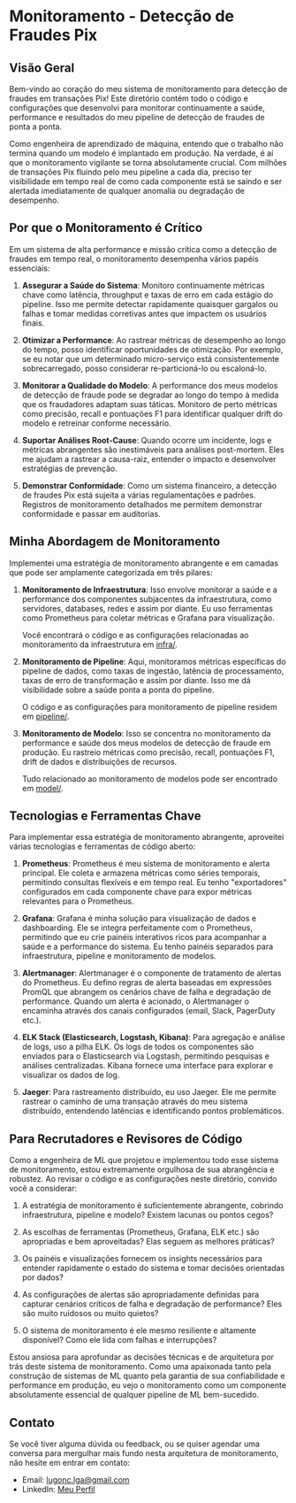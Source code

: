 # Monitoramento - Detecção de Fraudes Pix

## Visão Geral 

Bem-vindo ao coração do meu sistema de monitoramento para detecção de fraudes em transações Pix! Este diretório contém todo o código e configurações que desenvolvi para monitorar continuamente a saúde, performance e resultados do meu pipeline de detecção de fraudes de ponta a ponta.

Como engenheira de aprendizado de máquina, entendo que o trabalho não termina quando um modelo é implantado em produção. Na verdade, é aí que o monitoramento vigilante se torna absolutamente crucial. Com milhões de transações Pix fluindo pelo meu pipeline a cada dia, preciso ter visibilidade em tempo real de como cada componente está se saindo e ser alertada imediatamente de qualquer anomalia ou degradação de desempenho.

## Por que o Monitoramento é Crítico

Em um sistema de alta performance e missão crítica como a detecção de fraudes em tempo real, o monitoramento desempenha vários papéis essenciais:

1. **Assegurar a Saúde do Sistema**: Monitoro continuamente métricas chave como latência, throughput e taxas de erro em cada estágio do pipeline. Isso me permite detectar rapidamente quaisquer gargalos ou falhas e tomar medidas corretivas antes que impactem os usuários finais.

2. **Otimizar a Performance**: Ao rastrear métricas de desempenho ao longo do tempo, posso identificar oportunidades de otimização. Por exemplo, se eu notar que um determinado micro-serviço está consistentemente sobrecarregado, posso considerar re-particioná-lo ou escaloná-lo.  

3. **Monitorar a Qualidade do Modelo**: A performance dos meus modelos de detecção de fraude pode se degradar ao longo do tempo à medida que os fraudadores adaptam suas táticas. Monitoro de perto métricas como precisão, recall e pontuações F1 para identificar qualquer drift do modelo e retreinar conforme necessário.

4. **Suportar Análises Root-Cause**: Quando ocorre um incidente, logs e métricas abrangentes são inestimáveis para análises post-mortem. Eles me ajudam a rastrear a causa-raiz, entender o impacto e desenvolver estratégias de prevenção.

5. **Demonstrar Conformidade**: Como um sistema financeiro, a detecção de fraudes Pix está sujeita a várias regulamentações e padrões. Registros de monitoramento detalhados me permitem demonstrar conformidade e passar em auditorias.

## Minha Abordagem de Monitoramento

Implementei uma estratégia de monitoramento abrangente e em camadas que pode ser amplamente categorizada em três pilares:

1. **Monitoramento de Infraestrutura**: Isso envolve monitorar a saúde e a performance dos componentes subjacentes da infraestrutura, como servidores, databases, redes e assim por diante. Eu uso ferramentas como Prometheus para coletar métricas e Grafana para visualização.

   Você encontrará o código e as configurações relacionadas ao monitoramento da infraestrutura em [infra/](infra/).

2. **Monitoramento de Pipeline**: Aqui, monitoramos métricas específicas do pipeline de dados, como taxas de ingestão, latência de processamento, taxas de erro de transformação e assim por diante. Isso me dá visibilidade sobre a saúde ponta a ponta do pipeline.

   O código e as configurações para monitoramento de pipeline residem em [pipeline/](pipeline/).

3. **Monitoramento de Modelo**: Isso se concentra no monitoramento da performance e saúde dos meus modelos de detecção de fraude em produção. Eu rastreio métricas como precisão, recall, pontuações F1, drift de dados e distribuições de recursos. 

   Tudo relacionado ao monitoramento de modelos pode ser encontrado em [model/](model/).

## Tecnologias e Ferramentas Chave

Para implementar essa estratégia de monitoramento abrangente, aproveitei várias tecnologias e ferramentas de código aberto:

1. **Prometheus**: Prometheus é meu sistema de monitoramento e alerta principal. Ele coleta e armazena métricas como séries temporais, permitindo consultas flexíveis e em tempo real. Eu tenho "exportadores" configurados em cada componente chave para expor métricas relevantes para o Prometheus.

2. **Grafana**: Grafana é minha solução para visualização de dados e dashboarding. Ele se integra perfeitamente com o Prometheus, permitindo que eu crie painéis interativos ricos para acompanhar a saúde e a performance do sistema. Eu tenho painéis separados para infraestrutura, pipeline e monitoramento de modelos.

3. **Alertmanager**: Alertmanager é o componente de tratamento de alertas do Prometheus. Eu defino regras de alerta baseadas em expressões PromQL que abrangem os cenários chave de falha e degradação de performance. Quando um alerta é acionado, o Alertmanager o encaminha através dos canais configurados (email, Slack, PagerDuty etc.).

4. **ELK Stack (Elasticsearch, Logstash, Kibana)**: Para agregação e análise de logs, uso a pilha ELK. Os logs de todos os componentes são enviados para o Elasticsearch via Logstash, permitindo pesquisas e análises centralizadas. Kibana fornece uma interface para explorar e visualizar os dados de log.

5. **Jaeger**: Para rastreamento distribuído, eu uso Jaeger. Ele me permite rastrear o caminho de uma transação através do meu sistema distribuído, entendendo latências e identificando pontos problemáticos.

## Para Recrutadores e Revisores de Código

Como a engenheira de ML que projetou e implementou todo esse sistema de monitoramento, estou extremamente orgulhosa de sua abrangência e robustez. Ao revisar o código e as configurações neste diretório, convido você a considerar:

1. A estratégia de monitoramento é suficientemente abrangente, cobrindo infraestrutura, pipeline e modelo? Existem lacunas ou pontos cegos?

2. As escolhas de ferramentas (Prometheus, Grafana, ELK etc.) são apropriadas e bem aproveitadas? Elas seguem as melhores práticas?

3. Os painéis e visualizações fornecem os insights necessários para entender rapidamente o estado do sistema e tomar decisões orientadas por dados?

4. As configurações de alertas são apropriadamente definidas para capturar cenários críticos de falha e degradação de performance? Eles são muito ruidosos ou muito quietos?

5. O sistema de monitoramento é ele mesmo resiliente e altamente disponível? Como ele lida com falhas e interrupções?

Estou ansiosa para aprofundar as decisões técnicas e de arquitetura por trás deste sistema de monitoramento. Como uma apaixonada tanto pela construção de sistemas de ML quanto pela garantia de sua confiabilidade e performance em produção, eu vejo o monitoramento como um componente absolutamente essencial de qualquer pipeline de ML bem-sucedido.

## Contato

Se você tiver alguma dúvida ou feedback, ou se quiser agendar uma conversa para mergulhar mais fundo nesta arquitetura de monitoramento, não hesite em entrar em contato:

- Email: lugonc.lga@gmail.com
- LinkedIn: [Meu Perfil](https://www.linkedin.com/in/luanagoncalves05/)
